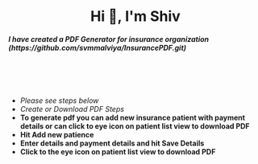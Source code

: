 <h1 align="center">Hi 👋, I'm Shiv</h1>
<h5> I have created a PDF Generator for insurance organization (https://github.com/svmmalviya/InsurancePDF.git)</h5>
  </br>
  </br>
  </br>
  
- *Please see steps below*
  <br>
- *Create or Download PDF Steps*
- **To generate pdf you can add new insurance patient with payment details or can click to eye icon on patient list view to download PDF**
- **Hit Add new patience**
- **Enter details and payment details and hit Save Details**
- **Click to the eye icon on patient list view to download PDF**

